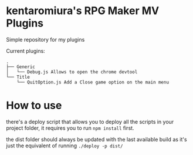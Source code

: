 kentaromiura's RPG Maker MV Plugins
===================================

Simple repository for my plugins

Current plugins:
```
.
├── Generic
│   └── Debug.js Allows to open the chrome devtool
└── Title
    └── QuitOption.js Add a Close game option on the main menu
```

How to use
==========
there's a deploy script that allows you to deploy all the scripts in your project folder,
it requires you to run `npm install` first.

the dist folder should always be updated with the last available build as it's just the equivalent of running
`./deploy -p dist/`
